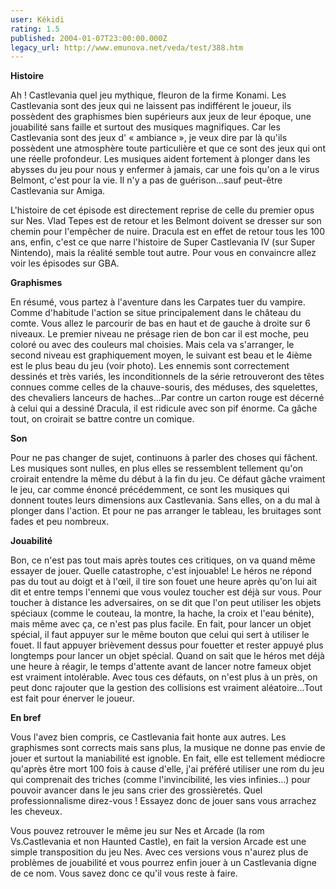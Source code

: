 ```yaml
---
user: Kékidi
rating: 1.5
published: 2004-01-07T23:00:00.000Z
legacy_url: http://www.emunova.net/veda/test/388.htm
---
```

**Histoire**  

  

Ah ! Castlevania quel jeu mythique, fleuron de la firme Konami. Les Castlevania sont des jeux qui ne laissent pas indifférent le joueur, ils possèdent des graphismes bien supérieurs aux jeux de leur époque, une jouabilité sans faille et surtout des musiques magnifiques. Car les Castlevania sont des jeux d' « ambiance », je veux dire par là qu'ils possèdent une atmosphère toute particulière et que ce sont des jeux qui ont une réelle profondeur. Les musiques aident fortement à plonger dans les abysses du jeu pour nous y enfermer à jamais, car une fois qu'on a le virus Belmont, c'est pour la vie. Il n'y a pas de guérison...sauf peut-être Castlevania sur Amiga.  

  

L'histoire de cet épisode est directement reprise de celle du premier opus sur Nes. Vlad Tepes est de retour et les Belmont doivent se dresser sur son chemin pour l'empêcher de nuire. Dracula est en effet de retour tous les 100 ans, enfin, c'est ce que narre l'histoire de Super Castlevania IV (sur Super Nintendo), mais la réalité semble tout autre. Pour vous en convaincre allez voir les épisodes sur GBA.  

  

**Graphismes**  

  

En résumé, vous partez à l'aventure dans les Carpates tuer du vampire. Comme d'habitude l'action se situe principalement dans le château du comte. Vous allez le parcourir de bas en haut et de gauche à droite sur 6 niveaux. Le premier niveau ne présage rien de bon car il est moche, peu coloré ou avec des couleurs mal choisies. Mais cela va s'arranger, le second niveau est graphiquement moyen, le suivant est beau et le 4ième est le plus beau du jeu (voir photo). Les ennemis sont correctement dessinés et très variés, les inconditionnels de la série retrouveront des têtes connues comme celles de la chauve-souris, des méduses, des squelettes, des chevaliers lanceurs de haches...Par contre un carton rouge est décerné à celui qui a dessiné Dracula, il est ridicule avec son pif énorme. Ca gâche tout, on croirait se battre contre un comique.  

  

**Son**  

  

Pour ne pas changer de sujet, continuons à parler des choses qui fâchent. Les musiques sont nulles, en plus elles se ressemblent tellement qu'on croirait entendre la même du début à la fin du jeu. Ce défaut gâche vraiment le jeu, car comme énoncé précédemment, ce sont les musiques qui donnent toutes leurs dimensions aux Castlevania. Sans elles, on a du mal à plonger dans l'action. Et pour ne pas arranger le tableau, les bruitages sont fades et peu nombreux.  

  

**Jouabilité**  

  

Bon, ce n'est pas tout mais après toutes ces critiques, on va quand même essayer de jouer. Quelle catastrophe, c'est injouable! Le héros ne répond pas du tout au doigt et à l'œil, il tire son fouet une heure après qu'on lui ait dit et entre temps l'ennemi que vous voulez toucher est déjà sur vous. Pour toucher à distance les adversaires, on se dit que l'on peut utiliser les objets spéciaux (comme le couteau, la montre, la hache, la croix et l'eau bénite), mais même avec ça, ce n'est pas plus facile. En fait, pour lancer un objet spécial, il faut appuyer sur le même bouton que celui qui sert à utiliser le fouet. Il faut appuyer brièvement dessus pour fouetter et rester appuyé plus longtemps pour lancer un objet spécial. Quand on sait que le héros met déjà une heure à réagir, le temps d'attente avant de lancer notre fameux objet est vraiment intolérable. Avec tous ces défauts, on n'est plus à un près, on peut donc rajouter que la gestion des collisions est vraiment aléatoire...Tout est fait pour énerver le joueur.  

  

**En bref**  

  

Vous l'avez bien compris, ce Castlevania fait honte aux autres. Les graphismes sont corrects mais sans plus, la musique ne donne pas envie de jouer et surtout la maniabilité est ignoble. En fait, elle est tellement médiocre qu'après être mort 100 fois à cause d'elle, j'ai préféré utiliser une rom du jeu qui comprenait des triches (comme l'invincibilité, les vies infinies...) pour pouvoir avancer dans le jeu sans crier des grossièretés. Quel professionnalisme direz-vous ! Essayez donc de jouer sans vous arrachez les cheveux.  

  

Vous pouvez retrouver le même jeu sur Nes et Arcade (la rom Vs.Castlevania et non Haunted Castle), en fait la version Arcade est une simple transposition du jeu Nes. Avec ces versions vous n'aurez plus de problèmes de jouabilité et vous pourrez enfin jouer à un Castlevania digne de ce nom. Vous savez donc ce qu'il vous reste à faire.